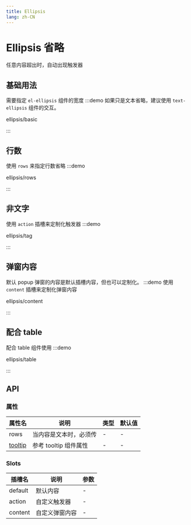 ```yaml
---
title: Ellipsis
lang: zh-CN
---
```


# Ellipsis 省略

任意内容超出时，自动出现触发器

## 基础用法

需要指定 `el-ellipsis` 组件的宽度
:::demo 如果只是文本省略，建议使用 `text-ellipsis` 组件的交互。

ellipsis/basic

:::

## 行数

使用 `rows` 来指定行数省略
:::demo

ellipsis/rows

:::

## 非文字

使用 `action` 插槽来定制化触发器
:::demo

ellipsis/tag

:::

## 弹窗内容

默认 popup 弹窗的内容是默认插槽内容，但也可以定制化。
:::demo 使用 `content` 插槽来定制化弹窗内容

ellipsis/content

:::

## 配合 table

配合 table 组件使用
:::demo

ellipsis/table

:::

## API

### 属性

| 属性名                                                           | 说明                   | 类型 | 默认值 |
| ---------------------------------------------------------------- | ---------------------- | ---- | ------ |
| rows                                                             | 当内容是文本时，必须传 | -    | -      |
| [tooltip](https://element-plus.org/zh-CN/component/tooltip.html) | 参考 tooltip 组件属性  | -    | -      |

### Slots

| 插槽名  | 说明           | 参数 |
| ------- | -------------- | ---- |
| default | 默认内容       | -    |
| action  | 自定义触发器   | -    |
| content | 自定义弹窗内容 | -    |
